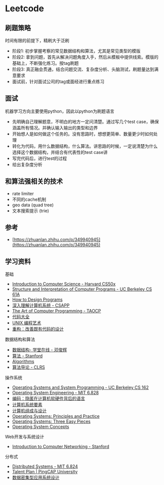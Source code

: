 # Leetcode

## 刷题策略
时间有限的前提下，精刷大于泛刷

- 阶段1: 初步掌握考察的常见数据结构和算法，尤其是常见类型的模版
- 阶段2: 拿到问题，首先从解决问题角度入手，然后从模板中提供线索。模版的基础上，不断强化练习。按tag刷题
- 阶段3: 真正融会贯通，结合问题交流、复杂度分析、头脑测试，刷题量达到满意要求
- 面试前，针对面试公司的tag或面经进行重点练习


## 面试
机器学习方向主要使用python，因此以python为刷题语言

- 先明确自己理解题意，不明白的地方一定问清楚。通过写几个test case，确保涵盖所有情况。并确认输入输出的类型和边界
- 开始想人是如何做这个任务的。没有思路时，想想更简单、数量更少时如何处理
- 转化为代码，用什么数据结构，什么算法。讲思路的时候，一定说清楚为什么选择这个数据结构，并结合有代表性的test case讲
- 写完代码后，进行test的过程
- 给出复杂度分析

## 和算法强相关的技术
- rate limiter
- 不同的cache机制
- geo data (quad tree)
- 文本搜索提示 (trie)

## 参考
- [https://zhuanlan.zhihu.com/p/349940945](https://zhuanlan.zhihu.com/p/349940945)


## 学习资料
基础
- [Introduction to Computer Science - Harvard CS50x](https://cs50.harvard.edu/x/)
- [Structure and Interpretation of Computer Programs - UC Berkeley CS 61A](https://cs61a.org/)
- [How to Design Programs](https://book.douban.com/subject/30175977/)
- [深入理解计算机系统 - CSAPP](https://book.douban.com/subject/5333562/)
- [The Art of Computer Programming - TAOCP](https://www-cs-faculty.stanford.edu/~knuth/taocp.html)
- [代码大全](https://book.douban.com/subject/1477390/)
- [UNIX 编程艺术](https://book.douban.com/subject/11609943/)
- [重构：改善既有代码的设计](https://book.douban.com/subject/4262627/)

数据结构和算法
- [数据结构- 学堂在线 - 邓俊辉](https://next.xuetangx.com/course/THU08091000384/)
- [算法 - Stanford](https://www.coursera.org/specializations/algorithms)
- [Algorithms](https://book.douban.com/subject/1996256/)
- [算法导论 - CLRS](https://book.douban.com/subject/20432061/)

操作系统
- [Operating Systems and System Programming - UC Berkeley CS 162](https://github.com/Berkeley-CS162)
- [Operating System Engineering - MIT 6.828](https://pdos.csail.mit.edu/6.828/)
- [编码：隐匿在计算机软硬件背后的语言](https://book.douban.com/subject/4822685/)
- [计算机系统要素](https://book.douban.com/subject/1998341/)
- [计算机组成与设计](https://book.douban.com/subject/26604008/)
- [Operating Systems: Principles and Practice](https://book.douban.com/subject/25984145/)
- [Operating Systems: Three Easy Pieces](https://book.douban.com/subject/19973015/)
- [Operating System Concepts](https://book.douban.com/subject/10076960/)

Web开发与系统设计
- [Introduction to Computer Networking - Stanford](https://lagunita.stanford.edu/courses/Engineering/Networking-SP/SelfPaced/about)

分布式
- [Distributed Systems - MIT 6.824](https://pdos.csail.mit.edu/6.824/schedule.html)
- [Talent Plan | PingCAP University](https://university.pingcap.com/talent-plan/)
- [数据密集型应用系统设计](https://book.douban.com/subject/30329536/)
